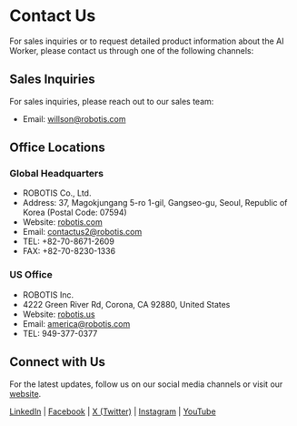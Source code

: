 # Contact Us

For sales inquiries or to request detailed product information about the AI Worker, please contact us through one of the following channels:

## Sales Inquiries

For sales inquiries, please reach out to our sales team:
- Email: willson@robotis.com

## Office Locations

### Global Headquarters
- ROBOTIS Co., Ltd.
- Address: 37, Magokjungang 5-ro 1-gil, Gangseo-gu, Seoul, Republic of Korea (Postal Code: 07594)
- Website: [robotis.com](https://en.robotis.com)
- Email: contactus2@robotis.com
- TEL: +82-70-8671-2609
- FAX: +82-70-8230-1336

### US Office
- ROBOTIS Inc.
- 4222 Green River Rd, Corona, CA 92880, United States
- Website: [robotis.us](https://www.robotis.us)
- Email: america@robotis.com
- TEL: 949-377-0377

## Connect with Us
For the latest updates, follow us on our social media channels or visit our [website](https://en.robotis.com).

<div class="contact-social-links">
  <a href="https://www.linkedin.com/company/robotis/" target="_blank">LinkedIn</a> |
  <a href="https://www.facebook.com/robotis.company" target="_blank">Facebook</a> |
  <a href="https://x.com/ROBOTISAmerica" target="_blank">X (Twitter)</a> |
  <a href="https://www.instagram.com/robotis_global/" target="_blank">Instagram</a> |
  <a href="https://www.youtube.com/@ROBOTISOpenSourceTeam" target="_blank">YouTube</a>
</div>
